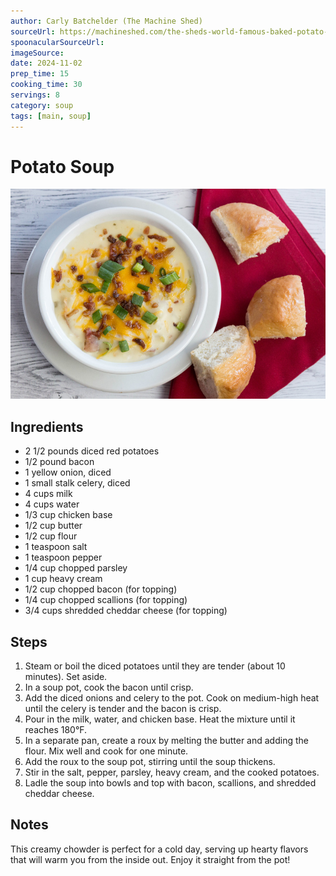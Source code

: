 ```yaml
---
author: Carly Batchelder (The Machine Shed)
sourceUrl: https://machineshed.com/the-sheds-world-famous-baked-potato-soup/
spoonacularSourceUrl: 
imageSource: 
date: 2024-11-02
prep_time: 15
cooking_time: 30
servings: 8
category: soup
tags: [main, soup]
---
```

# Potato Soup

![Image of Potato Soup](../img/potato-soup.jpeg)

## Ingredients
- 2 1/2 pounds diced red potatoes
- 1/2 pound bacon
- 1 yellow onion, diced
- 1 small stalk celery, diced
- 4 cups milk
- 4 cups water
- 1/3 cup chicken base
- 1/2 cup butter
- 1/2 cup flour
- 1 teaspoon salt
- 1 teaspoon pepper
- 1/4 cup chopped parsley
- 1 cup heavy cream
- 1/2 cup chopped bacon (for topping)
- 1/4 cup chopped scallions (for topping)
- 3/4 cups shredded cheddar cheese (for topping)

## Steps
1. Steam or boil the diced potatoes until they are tender (about 10 minutes). Set aside.
2. In a soup pot, cook the bacon until crisp.
3. Add the diced onions and celery to the pot. Cook on medium-high heat until the celery is tender and the bacon is crisp.
4. Pour in the milk, water, and chicken base. Heat the mixture until it reaches 180°F.
5. In a separate pan, create a roux by melting the butter and adding the flour. Mix well and cook for one minute.
6. Add the roux to the soup pot, stirring until the soup thickens.
7. Stir in the salt, pepper, parsley, heavy cream, and the cooked potatoes.
8. Ladle the soup into bowls and top with bacon, scallions, and shredded cheddar cheese.

## Notes
This creamy chowder is perfect for a cold day, serving up hearty flavors that will warm you from the inside out. Enjoy it straight from the pot!
